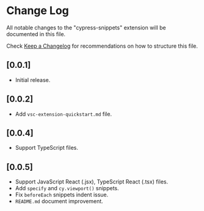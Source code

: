 # Change Log

All notable changes to the "cypress-snippets" extension will be documented in this file.

Check [Keep a Changelog](http://keepachangelog.com/) for recommendations on how to structure this file.

## [0.0.1]

- Initial release.

## [0.0.2]

- Add `vsc-extension-quickstart.md` file.

## [0.0.4]

- Support TypeScript files.

## [0.0.5]

- Support JavaScript React (.jsx), TypeScript React (.tsx) files.
- Add `specify` and `cy.viewport()` snippets.
- Fix `beforeEach` snippets indent issue.
- `README.md` document improvement.
